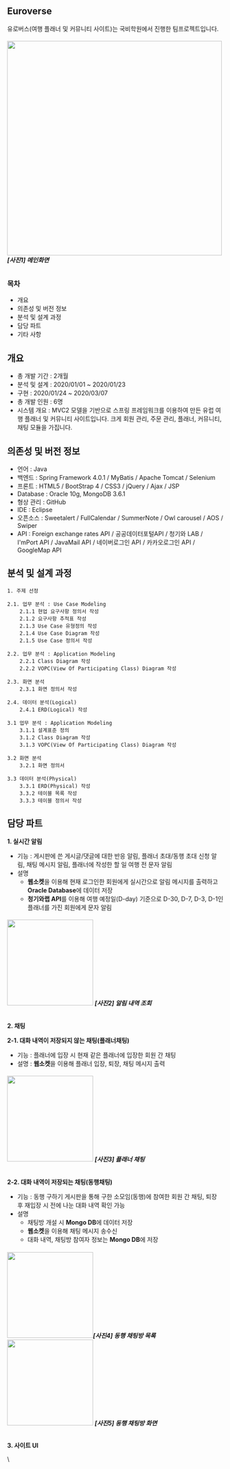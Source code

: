 ## Euroverse  
유로버스(여행 플래너 및 커뮤니티 사이트)는 국비학원에서 진행한 팀프로젝트입니다.
###### <img src = "https://ifh.cc/g/gnRlc0.jpg" width="500px">  **[사진1] 메인화면**   
### 목차
+ 개요
+ 의존성 및 버전 정보
+ 분석 및 설계 과정
+ 담당 파트
+ 기타 사항

## 개요 
+ 총 개발 기간 : 2개월  
+ 분석 및 설계 : 2020/01/01 ~ 2020/01/23  
+ 구현 : 2020/01/24 ~ 2020/03/07  
+ 총 개발 인원 : 6명  
+ 시스템 개요 : MVC2 모델을 기반으로 스프링 프레임워크를 이용하여 만든 유럽 여행 플래너 및 커뮤니티 사이트입니다. 크게 회원 관리, 주문 관리, 플래너, 커뮤니티, 채팅 모듈을 가집니다.  

## 의존성 및 버전 정보
  
+ 언어 : Java    
+ 백엔드 : Spring Framework 4.0.1 / MyBatis / Apache Tomcat / Selenium
+ 프론트 : HTML5 / BootStrap 4 / CSS3 / jQuery / Ajax / JSP
+ Database : Oracle 10g, MongoDB 3.6.1  
+ 형상 관리 : GitHub  
+ IDE : Eclipse  
+ 오픈소스 : Sweetalert / FullCalendar / SummerNote / Owl carousel / AOS / Swiper
+ API :  Foreign exchange rates API / 공공데이터포털API / 청기와 LAB / I'mPort API / JavaMail API / 네이버로그인 API / 카카오로그인 API / GoogleMap API

## 분석 및 설계 과정
    1. 주제 선정

    2.1. 업무 분석 : Use Case Modeling
        2.1.1 현업 요구사항 정의서 작성  
        2.1.2 요구사항 추적표 작성
        2.1.3 Use Case 유형정의 작성    
        2.1.4 Use Case Diagram 작성    
        2.1.5 Use Case 정의서 작성
    
    2.2. 업무 분석 : Application Modeling
        2.2.1 Class Diagram 작성    
        2.2.2 VOPC(View Of Participating Class) Diagram 작성

    2.3. 화면 분석
        2.3.1 화면 정의서 작성

    2.4. 데이터 분석(Logical)
        2.4.1 ERD(Logical) 작성
        
    3.1 업무 분석 : Application Modeling 
        3.1.1 설계표준 정의
        3.1.2 Class Diagram 작성
        3.1.3 VOPC(View Of Participating Class) Diagram 작성

    3.2 화면 분석
        3.2.1 화면 정의서 

    3.3 데이터 분석(Physical)
        3.3.1 ERD(Physical) 작성
        3.3.2 테이블 목록 작성
        3.3.3 테이블 정의서 작성



## 담당 파트

**1. 실시간 알림**  
  + 기능 : 게시판에 쓴 게시글/댓글에 대한 반응 알림, 플래너 초대/동행 초대 신청 알림, 채팅 메시지 알림, 플래너에 작성한 할 일 여행 전 문자 알림  
  + 설명
    - **웹소켓**을 이용해 현재 로그인한 회원에게 실시간으로 알림 메시지를 출력하고 **Oracle Database**에 데이터 저장
    - **청기와랩 API**를 이용해 여행 예정일(D-day) 기준으로 D-30, D-7, D-3, D-1인 플래너를 가진 회원에게 문자 알림
  
    
   ###### <img src="https://ifh.cc/g/vyrGVR.png" width=200> **[사진2] 알림 내역 조회** 

**2. 채팅**

   **2-1. 대화 내역이 저장되지 않는 채팅(플래너채팅)**  
   + 기능 : 플래너에 입장 시 현재 같은 플래너에 입장한 회원 간 채팅  
   + 설명 : **웹소켓**을 이용해 플래너 입장, 퇴장, 채팅 메시지 출력  
     
   ###### <img src="https://ifh.cc/g/RayOle.png" width=200> **[사진3] 플래너 채팅** 
    
   **2-2. 대화 내역이 저장되는 채팅(동행채팅)**   
   + 기능 : 동행 구하기 게시판을 통해 구한 소모임(동행)에 참여한 회원 간 채팅, 퇴장 후 재입장 시 전에 나눈 대화 내역 확인 가능  
   + 설명
     - 채팅방 개설 시 **Mongo DB**에 데이터 저장
     - **웹소켓**을 이용해 채팅 메시지 송수신
     - 대화 내역, 채팅방 참여자 정보는 **Mongo DB**에 저장
    
   ###### <img src="https://ifh.cc/g/JKF59Y.png" width=200>**[사진4] 동행 채팅방 목록**  <img src="https://ifh.cc/g/WSks7r.png" width=200> **[사진5] 동행 채팅방 화면**  
    
**3. 사이트 UI**

\\<!--사진 유효기간 : 200일  (만료 : 2020-11-10)-->

